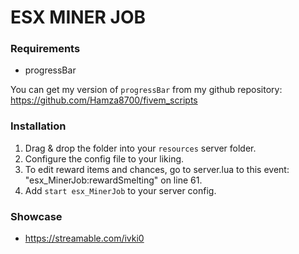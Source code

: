 # ESX MINER JOB

### Requirements
- progressBar

You can get my version of `progressBar` from my github repository:
https://github.com/Hamza8700/fivem_scripts

### Installation
1) Drag & drop the folder into your `resources` server folder.
2) Configure the config file to your liking.
3) To edit reward items and chances, go to server.lua to this event: "esx_MinerJob:rewardSmelting" on line 61.
4) Add `start esx_MinerJob` to your server config.

### Showcase
- https://streamable.com/ivki0